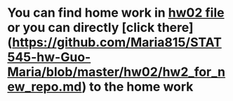 # You can find home work in [hw02 file](https://github.com/Maria815/STAT545-hw-Guo-Maria/tree/master/hw02) or you can directly [click there] (https://github.com/Maria815/STAT545-hw-Guo-Maria/blob/master/hw02/hw2_for_new_repo.md) to the home work

